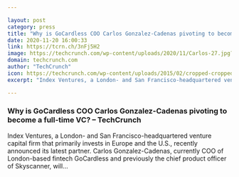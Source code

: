 ```yaml
---

layout: post
category: press
title: "Why is GoCardless COO Carlos Gonzalez-Cadenas pivoting to become a full-time VC?"
date: 2020-11-20 16:00:33
link: https://tcrn.ch/3nFj5H2
image: https://techcrunch.com/wp-content/uploads/2020/11/Carlos-27.jpg?w=600
domain: techcrunch.com
author: "TechCrunch"
icon: https://techcrunch.com/wp-content/uploads/2015/02/cropped-cropped-favicon-gradient.png?w=180
excerpt: "Index Ventures, a London- and San Francisco-headquartered venture capital firm that primarily invests in Europe and the U.S., recently announced its latest partner. Carlos Gonzalez-Cadenas, currently COO of London-based fintech GoCardless and previously the chief product officer of Skyscanner, will…"

---
```


### Why is GoCardless COO Carlos Gonzalez-Cadenas pivoting to become a full-time VC? – TechCrunch

Index Ventures, a London- and San Francisco-headquartered venture capital firm that primarily invests in Europe and the U.S., recently announced its latest partner. Carlos Gonzalez-Cadenas, currently COO of London-based fintech GoCardless and previously the chief product officer of Skyscanner, will…